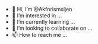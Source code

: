 - 👋 Hi, I’m @Akfnrismsijen
- 👀 I’m interested in ...
- 🌱 I’m currently learning ...
- 💞️ I’m looking to collaborate on ...
- 📫 How to reach me ...

<!---
Akfnrismsijen/Akfnrismsijen is a ✨ special ✨ repository because its `README.md` (this file) appears on your GitHub profile.
You can click the Preview link to take a look at your changes.
--->
